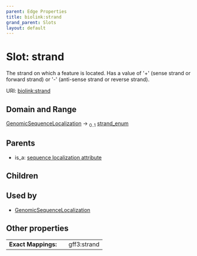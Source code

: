 ```yaml
---
parent: Edge Properties
title: biolink:strand
grand_parent: Slots
layout: default
---
```


# Slot: strand


The strand on which a feature is located. Has a value of '+' (sense strand or forward strand) or '-' (anti-sense strand or reverse strand).

URI: [biolink:strand](https://w3id.org/biolink/vocab/strand)

## Domain and Range

[GenomicSequenceLocalization](GenomicSequenceLocalization.md) ->  <sub>0..1</sub> [strand_enum](strand_enum.md)

## Parents

 *  is_a: [sequence localization attribute](sequence_localization_attribute.md)

## Children


## Used by

 * [GenomicSequenceLocalization](GenomicSequenceLocalization.md)

## Other properties

|  |  |  |
| --- | --- | --- |
| **Exact Mappings:** | | gff3:strand |

